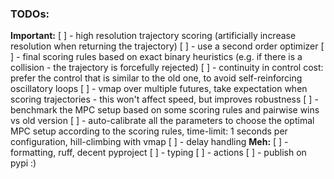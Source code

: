 ### TODOs:
**Important:**
[ ] - high resolution trajectory scoring (artificially increase resolution when returning the trajectory)
[ ] - use a second order optimizer
[ ] - final scoring rules based on exact binary heuristics (e.g. if there is a collision - the trajectory is forcefully rejected)
[ ] - continuity in control cost: prefer the control that is similar to the old one, to avoid self-reinforcing oscillatory loops
[ ] - vmap over multiple futures, take expectation when scoring trajectories - this won't affect speed, but improves robustness
[ ] - benchmark the MPC setup based on some scoring rules and pairwise wins vs old version
[ ] - auto-calibrate all the parameters to choose the optimal MPC setup according to the scoring rules, time-limit: 1 seconds per configuration, hill-climbing with vmap
[ ] - delay handling
**Meh:**
[ ] - formatting, ruff, decent pyproject
[ ] - typing
[ ] - actions
[ ] - publish on pypi :)
